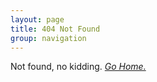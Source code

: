 ```yaml
---
layout: page
title: 404 Not Found
group: navigation
---
```


Not found, no kidding. [*Go Home.*](http://www.timtang.com)
